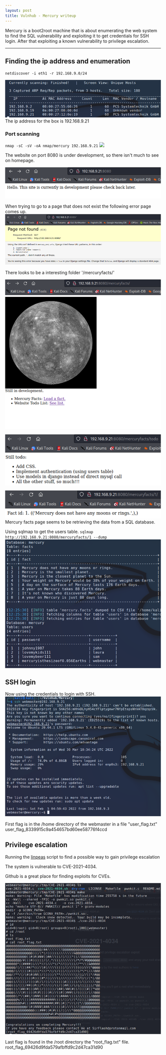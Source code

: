 ```yaml
---
layout: post
title: Vulnhub - Mercury writeup
---
```


Mercury is a boot2root machine that is about enumerating the web system  to find the SQL vulnerability and exploiting it to get credentials for SSH login. After that exploiting a known vulnerability to privilege escalation.

---

## Finding the ip address and enumeration
`netdiscover -i eth1 -r 192.168.9.0/24`

![](../images/vulnhub-mercury-netdiscover.png)
The ip address for the box is 192.168.9.21
### Port scanning

`nmap -sC -sV -oA nmap/mercury 192.168.9.21`
![](../vulnhub-mercury-nmap.png)

The website on port 8080 is under development, so there isn't much to see on homepage.

![](../images/vulnhub-mercury-website.png)

When trying to go to a page that does not exist the following error page comes up.
![](../images/vulnhub-mercury-website-error.png)

There looks to be a interesting folder '/mercuryfacts/'

![](../images/vulnhub-mercury-website-mercuryfacts-page.png)

![](../images/vulnhub-mercury-website-mercuryfacts-todo.png)

![](../images/vulnhub-mercury-website-mercuryfacts-facts.png)
Mercury facts page seems to be retrieving the data from a SQL database.

Using sqlmap to get the users table.
`sqlmap http://192.168.9.21:8080/mercuryfacts/1 --dump`
![](../images/vulnhub-mercury-sqlmap-db-dump.png)
## SSH login
Now using the credentials to login with SSH.
![](../images/vulnhub-ssh-login-webmaster.png)

First flag is in the /home directory of the webmaster in a file "user_flag.txt"
user_flag_8339915c9a454657bd60ee58776f4ccd


## Privilege escalation

Running the [linpeas](https://github.com/carlospolop/PEASS-ng/tree/master/linPEAS) script to find a possible way to gain privilege escalation

The system is vulnerable to CVE-2021-4034.

Github is a great place for finding exploits for CVEs.


![](../images/vulnhub-mercury-priv-exploit-root-flag.png)



Last flag is found in the /root directory the "root_flag.txt" file. root_flag_69426d9fda579afbffd9c2d47ca31d90
